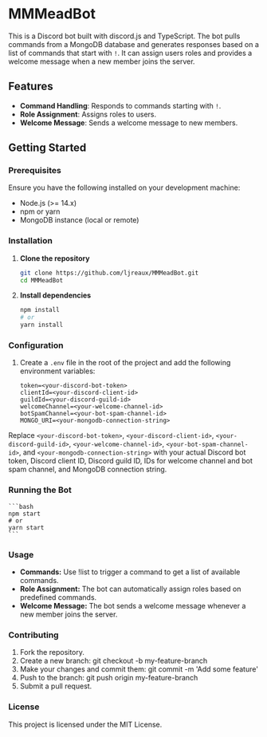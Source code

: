 # MMMeadBot

This is a Discord bot built with discord.js and TypeScript. The bot pulls commands from a MongoDB database and generates responses based on a list of commands that start with `!`. It can assign users roles and provides a welcome message when a new member joins the server.

## Features

- **Command Handling**: Responds to commands starting with `!`.
- **Role Assignment**: Assigns roles to users.
- **Welcome Message**: Sends a welcome message to new members.

## Getting Started

### Prerequisites

Ensure you have the following installed on your development machine:

- Node.js (>= 14.x)
- npm or yarn
- MongoDB instance (local or remote)

### Installation

1. **Clone the repository**

   ```bash
   git clone https://github.com/ljreaux/MMMeadBot.git
   cd MMMeadBot
   ```
2. **Install dependencies**
   
    ```bash
    npm install
    # or
    yarn install
    ```
### Configuration
1. Create a `.env` file in the root of the project and add the following environment variables:

     ```dotenv
     token=<your-discord-bot-token>
     clientId=<your-discord-client-id>
     guildId=<your-discord-guild-id>
     welcomeChannel=<your-welcome-channel-id>
     botSpamChannel=<your-bot-spam-channel-id>
     MONGO_URI=<your-mongodb-connection-string>
     ```
Replace `<your-discord-bot-token>`, `<your-discord-client-id>`, `<your-discord-guild-id>`, `<your-welcome-channel-id>`, `<your-bot-spam-channel-id>`, and `<your-mongodb-connection-string>` with your actual Discord bot token, Discord client ID, Discord guild ID, IDs for welcome channel and bot spam channel, and MongoDB connection string.

### Running the Bot
    ```bash
    npm start
    # or
    yarn start
    ```
### Usage
- **Commands:** Use !list to trigger a command to get a list of available commands.
- **Role Assignment:** The bot can automatically assign roles based on predefined commands.
- **Welcome Message:** The bot sends a welcome message whenever a new member joins the server.
### Contributing
1. Fork the repository.
2. Create a new branch: git checkout -b my-feature-branch
3. Make your changes and commit them: git commit -m 'Add some feature'
4. Push to the branch: git push origin my-feature-branch
5. Submit a pull request.
### License
This project is licensed under the MIT License.
